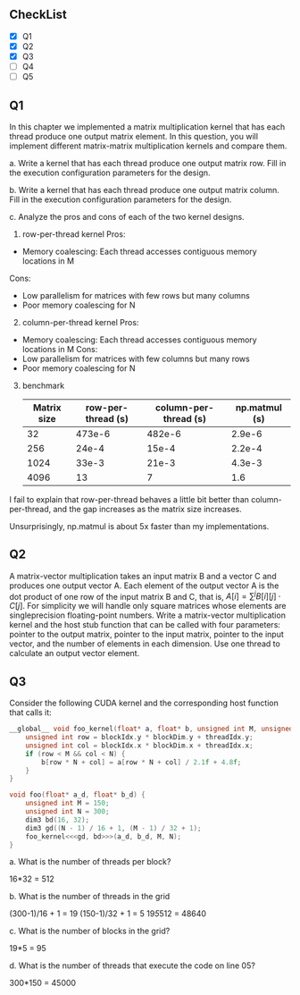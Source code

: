 ## CheckList
- [x] Q1
- [x] Q2
- [x] Q3
- [ ] Q4
- [ ] Q5

## Q1
In this chapter we implemented a matrix multiplication kernel that has each thread produce one output matrix element. In this question, you will implement different matrix-matrix multiplication kernels and compare them. 

a. Write a kernel that has each thread produce one output matrix row. Fill in the execution configuration parameters for the design. 

b. Write a kernel that has each thread produce one output matrix column. Fill in the execution configuration parameters for the design. 

c. Analyze the pros and cons of each of the two kernel designs.

1. row-per-thread kernel
Pros:
- Memory coalescing: Each thread accesses contiguous memory locations in M

Cons:
- Low parallelism for matrices with few rows but many columns
- Poor memory coalescing for N

2. column-per-thread kernel
Pros:
- Memory coalescing: Each thread accesses contiguous memory locations in M
Cons:
- Low parallelism for matrices with few columns but many rows
- Poor memory coalescing for N

3. benchmark

   | Matrix size | row-per-thread (s) | column-per-thread (s) | np.matmul (s) |
   |-------------|--------------------|-----------------------|---------------|
   | 32          | 473e-6             | 482e-6                | 2.9e-6        |
   | 256         | 24e-4              | 15e-4                 | 2.2e-4        |
   | 1024        | 33e-3              | 21e-3                 | 4.3e-3        |
   | 4096        | 13                 | 7                     | 1.6           |

I fail to explain that row-per-thread behaves a little bit better than column-per-thread, and the gap increases as the matrix size increases.

Unsurprisingly, np.matmul is about 5x faster than my implementations.

## Q2
A matrix-vector multiplication takes an input matrix B and a vector C and produces one output vector A. Each element of the output vector A is the dot  product of one row of the input matrix B and C, that is, $A[i] = \sum^j B[i][j] \cdot C[j]$. For simplicity we will handle only square matrices whose elements are singleprecision floating-point numbers. Write a matrix-vector multiplication kernel and the host stub function that can be called with four parameters: pointer to the output matrix, pointer to the input matrix, pointer to the input vector, and the number of elements in each dimension. Use one thread to calculate an output vector element.

## Q3
Consider the following CUDA kernel and the corresponding host function that calls it:
```c
__global__ void foo_kernel(float* a, float* b, unsigned int M, unsigned int N) {
    unsigned int row = blockIdx.y * blockDim.y + threadIdx.y;
    unsigned int col = blockIdx.x * blockDim.x + threadIdx.x;
    if (row < M && col < N) {
        b[row * N + col] = a[row * N + col] / 2.1f + 4.8f;
    }
}

void foo(float* a_d, float* b_d) {
    unsigned int M = 150;
    unsigned int N = 300;
    dim3 bd(16, 32);
    dim3 gd((N - 1) / 16 + 1, (M - 1) / 32 + 1);
    foo_kernel<<<gd, bd>>>(a_d, b_d, M, N);
}
```
a. What is the number of threads per block? 

16*32 = 512

b. What is the number of threads in the grid

(300-1)/16 + 1 = 19
(150-1)/32 + 1 = 5
19*5*512 = 48640

c. What is the number of blocks in the grid? 

19*5 = 95

d. What is the number of threads that execute the code on line 05?

300*150 = 45000